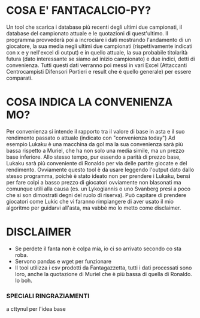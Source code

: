 

# COSA E' FANTACALCIO-PY?
 Un tool che scarica i database più recenti degli ultimi due campionati, il database del campionato attuale e le quotazioni di quest'ultimo.
 Il programma provvederà poi a incrociare i dati mostrando l'andamento di un giocatore, la sua media negli ultimi due campionati (rispettivamente indicati con x e y nell'excel di output) e in quello attuale, la sua probabile titolarità futura (dato interessante se siamo ad inizio campionato) e due indici, detti di convenienza.
 Tutti questi dati verranno poi messi in vari Excel (Attaccanti Centrocampisti Difensori Portieri e result che è quello generale) per essere comparati.

# COSA INDICA LA CONVENIENZA MO?
 Per convenienza si intende il rapporto tra il valore di base in asta e il suo rendimento passato o attuale (indicato con "convenienza today")
 Ad esempio Lukaku è una macchina da gol ma la sua convenienza sarà più bassa rispetto a Muriel, che ha non solo una media simile, ma un prezzo base inferiore.
 Allo stesso tempo, pur essendo a parità di prezzo base, Lukaku sarà più conveniente di Ronaldo per via delle partite giocate e del rendimento.
 Ovviamente questo tool è da usare leggendo l'output dato dallo stesso programma, poichè è stato ideato non per prendere i Lukaku, bensì per fare colpi a basso prezzo di giocatori ovviamente non blasonati ma comunque utili alla causa (es. un Lykogiannis o uno Svanberg presi a poco che si son dimostrati degni del ruolo di riserva).
 Può capitare di prendere giocatori come Lukic che vi faranno rimpiangere di aver usato il mio algoritmo per guidarvi all'asta, ma vabbè mo lo metto come disclaimer.

 # DISCLAIMER
 - Se perdete il fanta non è colpa mia, io ci so arrivato secondo co sta roba.
 - Servono pandas e wget per funzionare
 - Il tool utilizza i csv prodotti da Fantagazzetta, tutti i dati processati sono loro, anche la quotazione di Muriel che è più bassa di quella di Ronaldo. Io boh.

 ### SPECIALI RINGRAZIAMENTI
 a cttynul per l'idea base 
